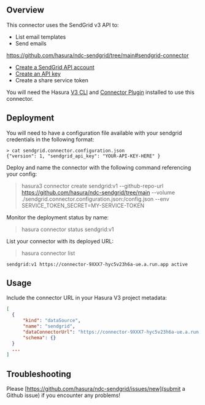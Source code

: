 ## Overview

This connector uses the SendGrid v3 API to:

* List email templates
* Send emails

https://github.com/hasura/ndc-sendgrid/tree/main#sendgrid-connector

* [Create a SendGrid API account](https://signup.sendgrid.com/)
* [Create an API key](https://app.sendgrid.com/settings/api_keys)
* Create a share service token

You will need the Hasura
[V3 CLI](https://github.com/hasura/v3-cli)
and
[Connector Plugin](https://hasura.io/docs/latest/hasura-cli/connector-plugin/)
installed to use this connector.


## Deployment

You will need to have a configuration file available with your sendgrid credentials in the following format:

```
> cat sendgrid.connector.configuration.json
{"version": 1, "sendgrid_api_key": "YOUR-API-KEY-HERE" }
```

Deploy and name the connector with the following command referencing your config:

> hasura3 connector create sendgrid:v1 --github-repo-url https://github.com/hasura/ndc-sendgrid/tree/main --volume ./sendgrid.connector.configuration.json:/config.json --env SERVICE_TOKEN_SECRET=MY-SERVICE-TOKEN

Monitor the deployment status by name:

> hasura connector status sendgrid:v1

List your connector with its deployed URL:

> hasura connector list

```
sendgrid:v1 https://connector-9XXX7-hyc5v23h6a-ue.a.run.app active
```


## Usage

Include the connector URL in your Hasura V3 project metadata:

```json
[
  {
      "kind": "dataSource",
      "name": "sendgrid",
      "dataConnectorUrl": "https://connector-9XXX7-hyc5v23h6a-ue.a.run.app",
      "schema": {}
  }
  ...
]
```

## Troubleshooting

Please [https://github.com/hasura/ndc-sendgrid/issues/new](submit a Github issue)
if you encounter any problems!

